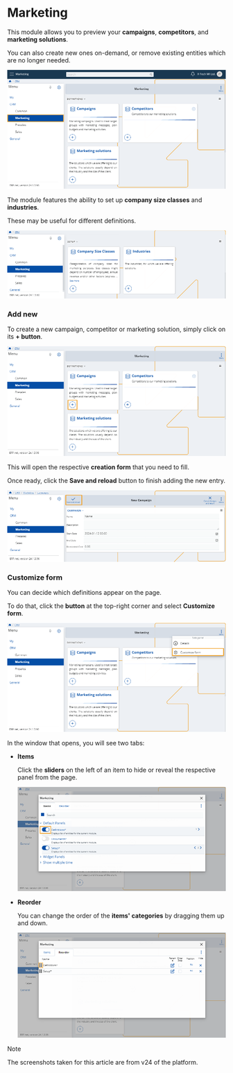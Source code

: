 # Marketing

This module allows you to preview your **campaigns**, **competitors**, and **marketing solutions**.

You can also create new ones on-demand, or remove existing entities which are no longer needed.

![Express](pictures/Marketing_view.png)

The module features the ability to set up **company size classes** and **industries**.

These may be useful for different definitions.

![Express](pictures/Marketing_setup.png)

### Add new

To create a new campaign, competitor or marketing solution, simply click on its **+ button**.

![Express](pictures/Marketing_add.png)

This will open the respective **creation form** that you need to fill.

Once ready, click the **Save and reload** button to finish adding the new entry.

![Express](pictures/Marketing_Save.png)

### Customize form

You can decide which definitions appear on the page.

To do that, click the **button** at the top-right corner and select **Customize form**.

![Express](pictures/Marketing_Customize_view.png)

In the window that opens, you will see two tabs:

* **Items**

  Click the **sliders** on the left of an item to hide or reveal the respective panel from the page.

  ![Express](pictures/Marketing_Items.png)

* **Reorder**

  You can change the order of the **items' categories** by dragging them up and down.

    ![Express](pictures/Marketing_Reorder.png)

> [!NOTE]
> The screenshots taken for this article are from v24 of the platform.

